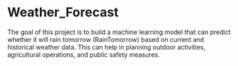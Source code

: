 # Weather_Forecast
The goal of this project is to build a machine learning model that can predict whether it will rain tomorrow (RainTomorrow) based on current and historical weather data. This can help in planning outdoor activities, agricultural operations, and public safety measures.
